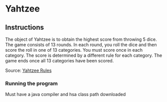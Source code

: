 # Yahtzee
## Instructions
The object of Yahtzee is to obtain the highest score from throwing 5 dice.
The game consists of 13 rounds. In each round, you roll the dice and then score the roll in one of 13 categories. You must score once in each category. The score is determined by a different rule for each category.
The game ends once all 13 categories have been scored.

Source: [Yahtzee Rules](http://www.yahtzee.org.uk/rules.html) 

### Running the program
Must have a java compiler and hsa class path downloaded
